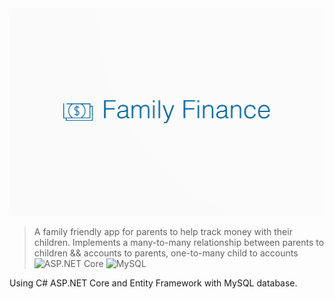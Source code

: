 
<img src="./wwwroot/images/namelogoblue.png" alt="company logo">


> A family friendly app for parents to help track money with their children.
> Implements a many-to-many relationship between parents to children && accounts to parents, one-to-many child to accounts
![ASP.NET Core](https://img.shields.io/badge/-ASP.NET_Core-512BD4?style=flat-square&logo=.net&logoColor=white)
![MySQL](https://img.shields.io/badge/-MySQL-4479A1?style=flat-square&logo=mysql&logoColor=white)

Using C# ASP.NET Core and Entity Framework with MySQL database.